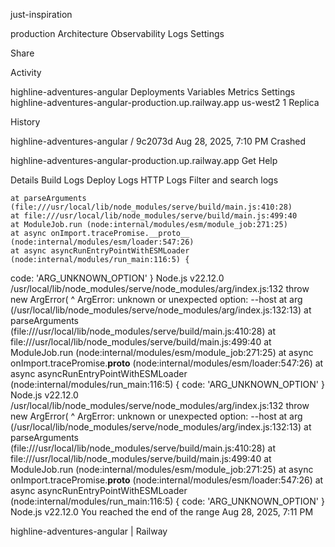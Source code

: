 just-inspiration


production
Architecture
Observability
Logs
Settings

Share





Activity


highline-adventures-angular
Deployments
Variables
Metrics
Settings
highline-adventures-angular-production.up.railway.app
us-west2
1 Replica



History

highline-adventures-angular
/
9c2073d
Aug 28, 2025, 7:10 PM
Crashed

highline-adventures-angular-production.up.railway.app
Get Help

Details
Build Logs
Deploy Logs
HTTP Logs
Filter and search logs

    at parseArguments (file:///usr/local/lib/node_modules/serve/build/main.js:410:28)
    at file:///usr/local/lib/node_modules/serve/build/main.js:499:40
    at ModuleJob.run (node:internal/modules/esm/module_job:271:25)
    at async onImport.tracePromise.__proto__ (node:internal/modules/esm/loader:547:26)
    at async asyncRunEntryPointWithESMLoader (node:internal/modules/run_main:116:5) {
  code: 'ARG_UNKNOWN_OPTION'
}
Node.js v22.12.0
/usr/local/lib/node_modules/serve/node_modules/arg/index.js:132
						throw new ArgError(
						      ^
ArgError: unknown or unexpected option: --host
    at arg (/usr/local/lib/node_modules/serve/node_modules/arg/index.js:132:13)
    at parseArguments (file:///usr/local/lib/node_modules/serve/build/main.js:410:28)
    at file:///usr/local/lib/node_modules/serve/build/main.js:499:40
    at ModuleJob.run (node:internal/modules/esm/module_job:271:25)
    at async onImport.tracePromise.__proto__ (node:internal/modules/esm/loader:547:26)
    at async asyncRunEntryPointWithESMLoader (node:internal/modules/run_main:116:5) {
  code: 'ARG_UNKNOWN_OPTION'
}
Node.js v22.12.0
/usr/local/lib/node_modules/serve/node_modules/arg/index.js:132
						throw new ArgError(
						      ^
ArgError: unknown or unexpected option: --host
    at arg (/usr/local/lib/node_modules/serve/node_modules/arg/index.js:132:13)
    at parseArguments (file:///usr/local/lib/node_modules/serve/build/main.js:410:28)
    at file:///usr/local/lib/node_modules/serve/build/main.js:499:40
    at ModuleJob.run (node:internal/modules/esm/module_job:271:25)
    at async onImport.tracePromise.__proto__ (node:internal/modules/esm/loader:547:26)
    at async asyncRunEntryPointWithESMLoader (node:internal/modules/run_main:116:5) {
  code: 'ARG_UNKNOWN_OPTION'
}
Node.js v22.12.0
You reached the end of the range
Aug 28, 2025, 7:11 PM


highline-adventures-angular | Railway